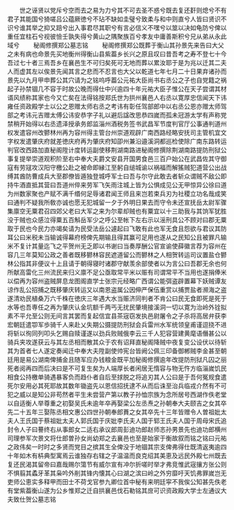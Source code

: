<!-- { "loadSidebar": true } -->
　　世之诬贤以党斥兮空而去之易为力兮其不可去圣不惑兮既去复还姧则熄兮不有君子其能国兮猗嗟吕公蕴厥徳兮不玷不缺如圭璧兮致柔与和中则直兮人皆曰贤识不识兮谁其举之抑又踣兮出入事君尽其职兮有言必信义不嘿兮以筮以决如龟防兮俾以重任宜柱石兮视彼憸壬孰失得兮黄山之隅聚族百兮孝友中庸善斯积兮兄从弟从永此域兮
　　秘阁修撰郑公墓志铭
　　秘阁修撰郑公既葬于衡山其孙景先来告曰大父之未有病也命景先买地衡州得衡山县紫葢乡长兴之原且叹曰昔吾考之寿不登七十今吾过七十者三焉吾乡在襄邑生不可归矣死可无地而葬以累汝耶于是为兆以迁其二夫人而虚其左以俟景先闻其言之悲而不忍言也大父以乾道七年七月二十日果弃诸孙而景先以九月甲申葬公其穴请为之铭呜呼葢公元祐大臣尚书右丞公之子也自党籍之祸起子孙禁锢几不容于时故公晚而得仕中兴逾四十年元祐大臣子惟公在天子尝谓其材谞风绩称其家也今又亡矣在法得铭按郑氏世为拱州襄邑人右丞以寛厚忠信闻天下讳雍任资政殿学士以公之恩赠太师右丞之考讳有彰任驾部郎中以右丞公恩亦赠太师驾部之考讳元吉赠太傅公讳安恭字子礼以避后諡改思恭四嵗而孤未冠游太学有声称党禁稍开始得以右丞遗泽授承务郎监淄州酒税务签书武昌军节度判官厅公事通判道州权发遣容州改鬰林州再为容州得主管台州崇道观辟广南西路经略安抚司主管机宜文字权发遣肇庆府就差徳庆府再为肇庆府知卲州兼沿邉溪洞都巡检使除广南东路转运判官改西路加直秘阁陞计度转运副使移荆湖南路进秘阁修撰除荆湖南路提防刑狱公事复提举崇道观积阶至右中奉大夫爵文安县开国男食邑三百户始公在武昌佐其守御寇有劳冦攻汉阳守檄公赴之被命即縁江至躬自缒城谕以祸福而解猺贼犯道营公出战缚其酋防曹成兵大至郡僚皆遁独登城呼军士曰吾与尔守此敢去者斩众谓贼不敌公即持牛酒直抵其营曰吾道州倅来劳军飞矢雨注城上皆为公惧成见公无甲惊异公徐曰道为州数家聚也产赋不满千缗何足辱诸君闻王师且来岂若束兵刃为社稷立功名哉成笑曰通判不疑我所敎亦诚也愿无犯城留一夕于外明日果去而守令未还宣抚岳太尉军骤集廪空无粟君召四郊父老曰大军之来为尔辈却贼也有粟宜以十三助我与其饷军犹胜没于贼也众感泣得粟五百斛岳军少之呼公至帐下左右示以滛刑具公不顾对曰郡无粟取于民也今民力亦竭矣请为民受法岳公遽起曰飞敢有此也军无食且怨欲与君议其防耳公曰米税未当输诚得幕府榜俾先期输且得其赢可足用也遂从之民知公且被罪凡输米不复计其量迄飞之平贺州无乏即以书谢曰当奏厚酬公官宣谕使薛徽言荐为容州在容几三年莫知公政之善者既移鬰林容民遮道留公而鬰林之人相贺转运司议置盐仓鬰林公指其非便议十上且请于朝得寝时诸郡守献羡余部使者以为言公曰吾郡无余也何所献高雷化三州流民来归义廪不足公亟取常平米以赈有司谓常平不当用也遂捐俸米以偿再为容州盗贼屏息龙图阁直学士张宗元经略广西谓公能弭盗辟置幕下妖贼谭友谅作乱公招捕之既移肇庆转运又以南恩盗属公因伸严保伍重赏以捕贾盐者濒海之盗遂清劝民植桑万六千株在徳庆三年遇大水当赈济同判者不肯公曰民无食即死是死于水等也吾専任之再为肇庆认金坑额千两丐无扰民肇境接溪洞一切以寛为治岭外铨拟素不平允至公则无间言其罢而复起信宜县茶宼窃发执邑尉屠令之子杀将高居弁获李宏朝廷遣卾军歩骑千人来赴乂失期公摄提防刑狱会兵雷州水军统领皇甫谨逗挠不进将斩以徇同列叩头乞赐自赎谨遂以劲兵败贼俄李云三千人犯容营建黄麾语僭甚公以骑兵夹攻遂获云与其左丞相而散其众于农有诏拜直秘阁降贼中夜复变公设伏以待斩其为首者七人遂定奏闻迁中奉大夫陞副使帅宪台皆阙公佩三印备御郴贼李金甚至朝廷用是易公湖南俾捕金且随军应办钱粮金既平加秘阁修撰逾年改提防刑狱凡囚之丽死者阅再四而后决曰是不可复生矣为人端厚长者闲居无惰容与物无忤方临淄嵗饥民相食公持檄单骑遇暴客负而趋仆者自后至捄脱之将追刃其人公曰是于吾何冤规食遣死尔安用必其死耶故其数年锄盗先以恩信招抚逮不从而后诛至治兵临戎介然有不可犯之威以是知公非苟然者平生未尝营产第以教子孙恤宗族为念所居号西湖作佚老堂以自适衡人举尊重之初娶吴氏未逾年卒再娶梁公左丞焘之孙朝奉大夫颐吉之女其卒先二十五年三娶陈丞相文惠公四世孙朝奉郎蕡之女其卒先十三年皆赠令人曽祖妣太夫人王氏国于蔡祖妣太夫人郭氏国于庆妣李氏夫人国于郓王氏夫人国于周母宋氏追封令人子曰謩终右从事郎女二适右承议郎周彭迪功郎赵师忞孙男景先也迪功郎横州司理参军次景文将仕郎曽孙女尚幼郑之去襄邑也至是始家于衡故叙而铭之铭曰元祐之政伟矣一时时之多贤而党目之摈其生全俾没于地锢其宗支俾弗得仕既清返夷逾四十年如木有枿典型寓焉云谁独存右辖之子温温而良克绍其美恵及远民外殿七州既去复还民渴其留帝曰嘉哉赐尔簜节有威尔宣有冲尔折嗟时举才弗竞惟武宼攘方张公则不惧翦其蟊牙革其枭吟外削其锋内懐其心曰湖之滨曰岭之外穷靡吁天饥弗罪嵗岂无吏师公恵实多释甲而田士不荷戈官参九卿位首中秘有来明廷寜不我俟公知甚先佚老有堂紫葢衡山遂为公乡惟郑之迁自拱襄邑伐石勒铭其庻可识资政殿大学士左通议大夫致仕贺公墓志铭

